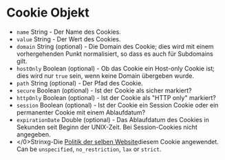 # Cookie Objekt

* `name` String - Der Name des Cookies.
* `value` String - Der Wert des Cookies.
* `domain` String (optional) - Die Domain des Cookie; dies wird mit einem vorhergehenden Punkt normalisiert, so dass es auch für Subdomains gilt.
* `hostOnly` Boolean (optional) - Ob das Cookie ein Host-only Cookie ist; dies wird nur `true` sein, wenn keine Domain übergeben wurde.
* `path` String (optional) - Der Pfad des Cookie.
* `secure` Boolean (optional) - Ist der Cookie als sicher markiert?
* `httpOnly` Boolean (optional) - Ist der Cookie als "HTTP only" markiert?
* `session` Boolean (optional) - Ist der Cookie ein Session Cookie oder ein permanenter Cookie mit einem Ablaufdatum?
* `expirationDate` Double (optional) - Das Ablaufdatum des Cookies in Sekunden seit Beginn der UNIX-Zeit. Bei Session-Cookies nicht angegeben.
* </code></0>Strinxg-Die [Politik der selben Website](https://developer.mozilla.org/en-US/docs/Web/HTTP/Cookies#SameSite_cookies)diesem Cookie angewendet.  Can be `unspecified`, `no_restriction`, `lax` or `strict`.
